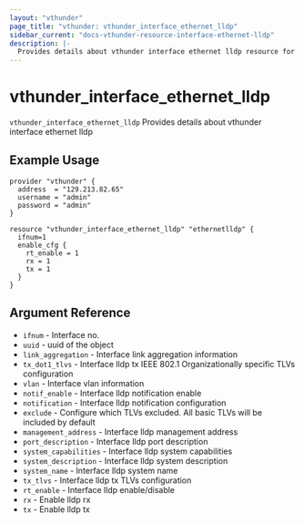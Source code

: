```yaml
---
layout: "vthunder"
page_title: "vthunder: vthunder_interface_ethernet_lldp"
sidebar_current: "docs-vthunder-resource-interface-ethernet-lldp"
description: |-
  Provides details about vthunder interface ethernet lldp resource for A10
---
```


# vthunder\_interface\_ethernet\_lldp

`vthunder_interface_ethernet_lldp` Provides details about vthunder interface ethernet lldp
## Example Usage


```hcl
provider "vthunder" {
  address  = "129.213.82.65"
  username = "admin"
  password = "admin"
}

resource "vthunder_interface_ethernet_lldp" "ethernetlldp" {
  ifnum=1
  enable_cfg {
    rt_enable = 1
    rx = 1
    tx = 1
  }
}
```

## Argument Reference

* `ifnum` - Interface no.
* `uuid` - uuid of the object
* `link_aggregation` - Interface link aggregation information
* `tx_dot1_tlvs` - Interface lldp tx IEEE 802.1 Organizationally specific TLVs configuration
* `vlan` - Interface vlan information
* `notif_enable` - Interface lldp notification enable
* `notification` - Interface lldp notification configuration
* `exclude` - Configure which TLVs excluded. All basic TLVs will be included by default
* `management_address` - Interface lldp management address
* `port_description` - Interface lldp port description
* `system_capabilities` - Interface lldp system capabilities
* `system_description` - Interface lldp system description
* `system_name` - Interface lldp system name
* `tx_tlvs` - Interface lldp tx TLVs configuration
* `rt_enable` - Interface lldp enable/disable
* `rx` - Enable lldp rx
* `tx` - Enable lldp tx

